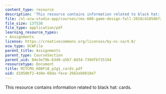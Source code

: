 ```yaml
---
content_type: resource
description: 'This resource contains information related to black hat: cards.'
file: /ol-ocw-studio-app/courses/cms-608-game-design-fall-2010/d1050bf24d4e6bdafece2662eb8018e7_MITCMS_608F10_p2g1_cards.pdf
file_size: 137538
file_type: application/pdf
learning_resource_types:
- Assignments
license: https://creativecommons.org/licenses/by-nc-sa/4.0/
ocw_type: OCWFile
parent_title: Assignments
parent_type: CourseSection
parent_uid: 04e3e79b-63d9-a5b7-8d34-739dfbf35194
resourcetype: Document
title: MITCMS_608F10_p2g1_cards.pdf
uid: d1050bf2-4d4e-6bda-fece-2662eb8018e7
---
```

This resource contains information related to black hat: cards.